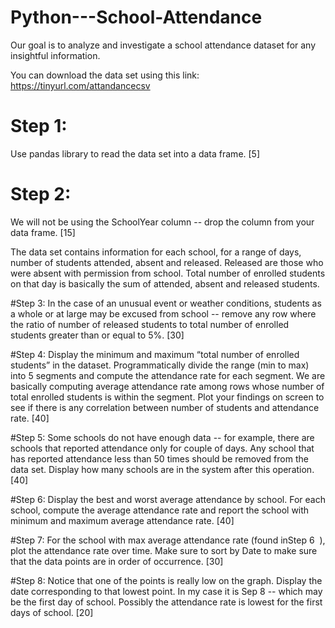 # Python---School-Attendance
Our goal is to analyze and investigate a school attendance dataset for any insightful information.  
 
You can download the data set using this link: https://tinyurl.com/attandancecsv 

# Step 1:
 Use pandas library to read the data set into a data frame. [5] 
 
# Step 2:
 We will not be using the SchoolYear column -- drop the column from your data frame. [15] 
 
The data set contains information for each school, for a range of days, number of students attended, absent and released. Released are those who were absent with permission from school. Total number of enrolled students on that day is basically the sum of attended, absent and released students.  

 #Step 3: 
 In the case of an unusual event or weather conditions, students as a whole or at large may be excused from school -- remove any row where the ratio of number of released students to total number of enrolled students greater than or equal to 5%. [30] 
 
 #Step 4: 
 Display the minimum and maximum “total number of enrolled students” in the dataset. Programmatically divide the range (min to max) into 5 segments and compute the attendance rate for each segment. We are basically computing average attendance rate among rows whose number of total enrolled students is within the segment. Plot your findings on screen to see if there is any correlation between number of students and attendance rate. [40] 
 
 #Step 5: 
 Some schools do not have enough data -- for example, there are schools that reported attendance only for couple of days. Any school that has reported attendance less than 50 times should be removed from the data set. Display how many schools are in the system after this operation. [40] 
 
 #Step 6: 
 Display the best and worst average attendance by school. For each school, compute the average attendance rate and report the school with minimum and maximum average attendance rate. [40] 
 
 #Step 7: 
 For the school with max average attendance rate (found in ​Step 6 ​ ), plot the attendance rate over time. Make sure to sort by Date to make sure that the data points are in order of occurrence. [30] 
 
 #Step 8: 
 Notice that one of the points is really low on the graph. Display the date corresponding to that lowest point. In my case it is Sep 8 -- which may be the first day of school. Possibly the attendance rate is lowest for the first days of school. [20] 
